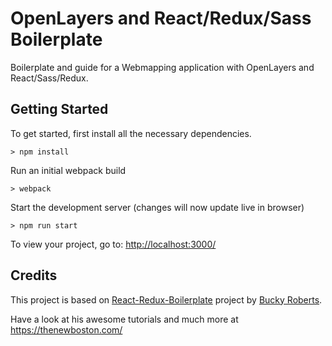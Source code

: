 
# OpenLayers and React/Redux/Sass Boilerplate

Boilerplate and guide for a Webmapping application with OpenLayers and React/Sass/Redux.

## Getting Started

To get started, first install all the necessary dependencies.
```
> npm install
```

Run an initial webpack build
```
> webpack
```

Start the development server (changes will now update live in browser)
```
> npm run start
```

To view your project, go to: [http://localhost:3000/](http://localhost:3000/)

## Credits

This project is based on [React-Redux-Boilerplate](https://github.com/buckyroberts/React-Redux-Boilerplate) project by [Bucky Roberts](https://github.com/buckyroberts).

Have a look at his awesome tutorials and much more at https://thenewboston.com/
